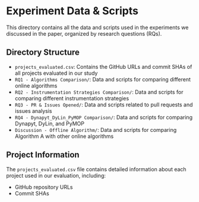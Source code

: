 # Experiment Data & Scripts

This directory contains all the data and scripts used in the experiments we discussed in the paper, organized by research questions (RQs).

## Directory Structure

- `projects_evaluated.csv`: Contains the GitHub URLs and commit SHAs of all projects evaluated in our study
- `RQ1 - Algorithms Comparison/`: Data and scripts for comparing different online algorithms
- `RQ2 - Instrumentation Strategies Comparison/`: Data and scripts for comparing different instrumentation strategies
- `RQ3 - PR & Issues Opened/`: Data and scripts related to pull requests and issues analysis
- `RQ4 - Dynapyt_DyLin_PyMOP Comparison/`: Data and scripts for comparing Dynapyt, DyLin, and PyMOP
- `Discussion - Offline Algorithm/`: Data and scripts for comparing Algorithm A with other online algorithms

## Project Information

The `projects_evaluated.csv` file contains detailed information about each project used in our evaluation, including:
- GitHub repository URLs
- Commit SHAs